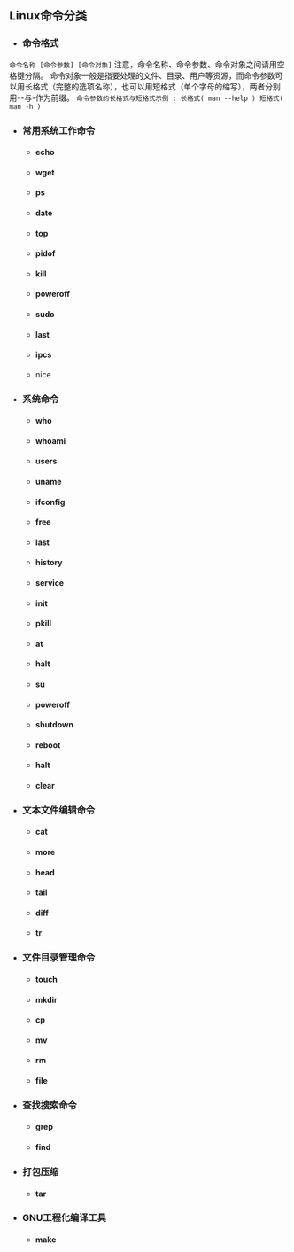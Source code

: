 ## Linux命令分类

- ### 命令格式
```命令名称 [命令参数] [命令对象]```
注意，命令名称、命令参数、命令对象之间请用空格键分隔。
命令对象一般是指要处理的文件、目录、用户等资源，而命令参数可以用长格式（完整的选项名称），也可以用短格式（单个字母的缩写），两者分别用--与-作为前缀。
```命令参数的长格式与短格式示例 : 长格式( man --help ) 短格式( man -h )```


- ### 常用系统工作命令
	
	- #### echo
	- #### wget
	- #### ps
	- #### date
	- #### top
	- #### pidof
	- #### kill
	- #### poweroff
	- #### sudo
	- #### last
	- #### ipcs
	- nice

- ### 系统命令

	- #### who
	- #### whoami
	- #### users
	- #### uname
	- #### ifconfig
	- #### free
	- #### last
	- #### history
	- #### service
	- #### init
	- #### pkill
	- #### at
	- #### halt
	- #### su
	- #### poweroff
	- #### shutdown
	- #### reboot
	- #### halt
	- #### clear


- ### 文本文件编辑命令

	- #### cat

	- #### more

	- #### head

	- #### tail

	- #### diff

	- #### tr

- ### 文件目录管理命令

	- #### touch

	- #### mkdir

	- #### cp

	- #### mv

	- #### rm

	- #### file

- ### 查找搜索命令

	- #### grep

	- #### find

- ### 打包压缩

	- #### tar

- ### GNU工程化编译工具
   
    - #### make
       
